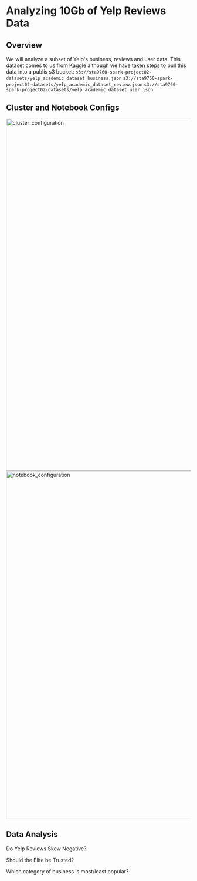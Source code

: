 # Analyzing 10Gb of Yelp Reviews Data
## Overview
We will analyze a subset of Yelp's business, reviews and user data. This dataset comes to us from [Kaggle](https://www.kaggle.com/yelp-dataset/yelp-dataset) although we have taken steps to pull this data into a publis s3 bucket: 
`s3://sta9760-spark-project02-datasets/yelp_academic_dataset_business.json`
`s3://sta9760-spark-project02-datasets/yelp_academic_dataset_review.json`
`s3://sta9760-spark-project02-datasets/yelp_academic_dataset_user.json`

## Cluster and Notebook Configs
<img width="958" alt="cluster_configuration" src="https://user-images.githubusercontent.com/74834219/130509691-1a404f6d-9c99-4437-b13e-09f7be8916ac.PNG">



<img width="947" alt="notebook_configuration" src="https://user-images.githubusercontent.com/74834219/130509688-8d89d68b-9a8d-4c60-b35b-a62360b4dbcd.PNG">

## Data Analysis
Do Yelp Reviews Skew Negative?

Should the Elite be Trusted?

Which category of business is most/least popular?
